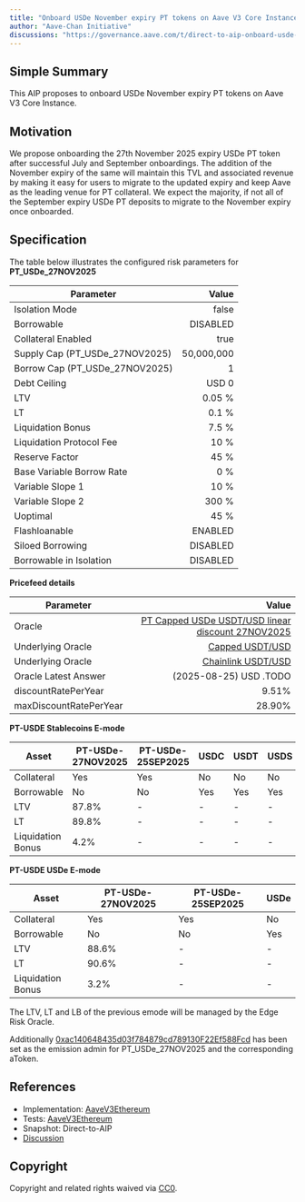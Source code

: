 ```yaml
---
title: "Onboard USDe November expiry PT tokens on Aave V3 Core Instance"
author: "Aave-Chan Initiative"
discussions: "https://governance.aave.com/t/direct-to-aip-onboard-usde-november-expiry-pt-tokens-on-aave-v3-core-instance/23013"
---
```


## Simple Summary

This AIP proposes to onboard USDe November expiry PT tokens on Aave V3 Core Instance.

## Motivation

We propose onboarding the 27th November 2025 expiry USDe PT token after successful July and September onboardings. The addition of the November expiry of the same will maintain this TVL and associated revenue by making it easy for users to migrate to the updated expiry and keep Aave as the leading venue for PT collateral. We expect the majority, if not all of the September expiry USDe PT deposits to migrate to the November expiry once onboarded.

## Specification

The table below illustrates the configured risk parameters for **PT_USDe_27NOV2025**

| Parameter                      |                                      Value |
| ------------------------------ | -----------------------------------------: |
| Isolation Mode                 |                                      false |
| Borrowable                     |                                   DISABLED |
| Collateral Enabled             |                                       true |
| Supply Cap (PT_USDe_27NOV2025) |                                 50,000,000 |
| Borrow Cap (PT_USDe_27NOV2025) |                                          1 |
| Debt Ceiling                   |                                      USD 0 |
| LTV                            |                                     0.05 % |
| LT                             |                                      0.1 % |
| Liquidation Bonus              |                                      7.5 % |
| Liquidation Protocol Fee       |                                       10 % |
| Reserve Factor                 |                                       45 % |
| Base Variable Borrow Rate      |                                        0 % |
| Variable Slope 1               |                                       10 % |
| Variable Slope 2               |                                      300 % |
| Uoptimal                       |                                       45 % |
| Flashloanable                  |                                    ENABLED |
| Siloed Borrowing               |                                   DISABLED |
| Borrowable in Isolation        |                                   DISABLED |

**Pricefeed details**

| Parameter              |                                                                                                                         Value |
| ---------------------- | ----------------------------------------------------------------------------------------------------------------------------: |
| Oracle                 | [PT Capped USDe USDT/USD linear discount 27NOV2025](https://etherscan.io/address/TODO) |
| Underlying Oracle      |                                   [Capped USDT/USD](https://etherscan.io/address/0x260326c220E469358846b187eE53328303Efe19C) |
| Underlying Oracle      |                                [Chainlink USDT/USD](https://etherscan.io/address/0x3E7d1eAB13ad0104d2750B8863b489D65364e32D) |
| Oracle Latest Answer   |                                                                                                   (2025-08-25) USD .TODO     |
| discountRatePerYear    |                                                                                                                        9.51% |
| maxDiscountRatePerYear |                                                                                                                       28.90% |

**PT-USDE Stablecoins E-mode**

| **Asset**         | **PT-USDe-27NOV2025** | **PT-USDe-25SEP2025** | **USDC** | **USDT** | **USDS** | **USDe** | **USDtb** |
| ----------------- | ---------------------- | ---------------------- | -------- | -------- | -------- | -------- | --------- |
| Collateral        | Yes                    | Yes                    | No       | No       | No       | No       | No        |
| Borrowable        | No                     | No                     | Yes      | Yes      | Yes      | Yes      | Yes       |
| LTV               | 87.8%                  | -                      | -        | -        | -        | -        | -         |
| LT                | 89.8%                  | -                      | -        | -        | -        | -        | -         |
| Liquidation Bonus | 4.2%                   | -                      | -        | -        | -        | -        | -         |

**PT-USDE USDe E-mode**

| **Asset**         | **PT-USDe-27NOV2025** | **PT-USDe-25SEP2025** | **USDe** |
| ----------------- | ---------------------- | ---------------------- | -------- |
| Collateral        | Yes                    | Yes                    | No       |
| Borrowable        | No                     | No                     | Yes      |
| LTV               | 88.6%                  | -                      | -        |
| LT                | 90.6%                  | -                      | -        |
| Liquidation Bonus | 3.2%                   | -                      | -        |

The LTV, LT and LB of the previous emode will be managed by the Edge Risk Oracle.

Additionally [0xac140648435d03f784879cd789130F22Ef588Fcd](https://etherscan.io/address/0xac140648435d03f784879cd789130F22Ef588Fcd) has been set as the emission admin for PT_USDe_27NOV2025 and the corresponding aToken.

## References

- Implementation: [AaveV3Ethereum](https://github.com/bgd-labs/aave-proposals-v3/blob/main/src/20250829_AaveV3Ethereum_OnboardUSDeNovemberExpiryPTTokensOnAaveV3CoreInstance/AaveV3Ethereum_OnboardUSDeNovemberExpiryPTTokensOnAaveV3CoreInstance_20250829.sol)
- Tests: [AaveV3Ethereum](https://github.com/bgd-labs/aave-proposals-v3/blob/main/src/20250829_AaveV3Ethereum_OnboardUSDeNovemberExpiryPTTokensOnAaveV3CoreInstance/AaveV3Ethereum_OnboardUSDeNovemberExpiryPTTokensOnAaveV3CoreInstance_20250829.t.sol)
- Snapshot: Direct-to-AIP
- [Discussion](https://governance.aave.com/t/direct-to-aip-onboard-usde-november-expiry-pt-tokens-on-aave-v3-core-instance/23013)

## Copyright

Copyright and related rights waived via [CC0](https://creativecommons.org/publicdomain/zero/1.0/).
